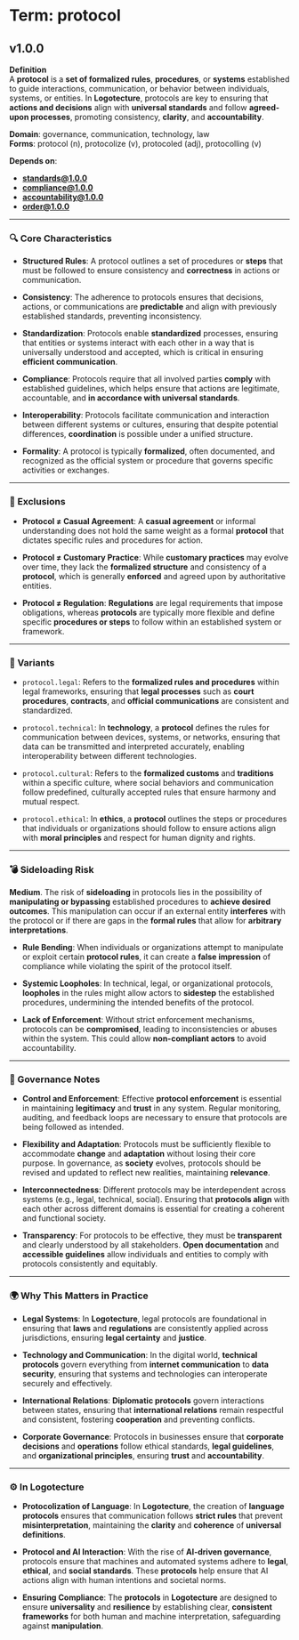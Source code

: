 # Term: protocol

## v1.0.0

**Definition**  
A **protocol** is a **set of formalized rules**, **procedures**, or **systems** established to guide interactions, communication, or behavior between individuals, systems, or entities. In **Logotecture**, protocols are key to ensuring that **actions and decisions** align with **universal standards** and follow **agreed-upon processes**, promoting consistency, **clarity**, and **accountability**.

**Domain**: governance, communication, technology, law  
**Forms**: protocol (n), protocolize (v), protocoled (adj), protocolling (v)

**Depends on**:  
- **standards@1.0.0**  
- **compliance@1.0.0**  
- **accountability@1.0.0**  
- **order@1.0.0**

---

### 🔍 Core Characteristics

- **Structured Rules**: A protocol outlines a set of procedures or **steps** that must be followed to ensure consistency and **correctness** in actions or communication.

- **Consistency**: The adherence to protocols ensures that decisions, actions, or communications are **predictable** and align with previously established standards, preventing inconsistency.

- **Standardization**: Protocols enable **standardized** processes, ensuring that entities or systems interact with each other in a way that is universally understood and accepted, which is critical in ensuring **efficient communication**.

- **Compliance**: Protocols require that all involved parties **comply** with established guidelines, which helps ensure that actions are legitimate, accountable, and **in accordance with universal standards**.

- **Interoperability**: Protocols facilitate communication and interaction between different systems or cultures, ensuring that despite potential differences, **coordination** is possible under a unified structure.

- **Formality**: A protocol is typically **formalized**, often documented, and recognized as the official system or procedure that governs specific activities or exchanges.

---

### 🚫 Exclusions

- **Protocol ≠ Casual Agreement**: A **casual agreement** or informal understanding does not hold the same weight as a formal **protocol** that dictates specific rules and procedures for action.

- **Protocol ≠ Customary Practice**: While **customary practices** may evolve over time, they lack the **formalized structure** and consistency of a **protocol**, which is generally **enforced** and agreed upon by authoritative entities.

- **Protocol ≠ Regulation**: **Regulations** are legal requirements that impose obligations, whereas **protocols** are typically more flexible and define specific **procedures or steps** to follow within an established system or framework.

---

### 🔁 Variants

- `protocol.legal`: Refers to the **formalized rules and procedures** within legal frameworks, ensuring that **legal processes** such as **court procedures**, **contracts**, and **official communications** are consistent and standardized.

- `protocol.technical`: In **technology**, a **protocol** defines the rules for communication between devices, systems, or networks, ensuring that data can be transmitted and interpreted accurately, enabling interoperability between different technologies.

- `protocol.cultural`: Refers to the **formalized customs** and **traditions** within a specific culture, where social behaviors and communication follow predefined, culturally accepted rules that ensure harmony and mutual respect.

- `protocol.ethical`: In **ethics**, a **protocol** outlines the steps or procedures that individuals or organizations should follow to ensure actions align with **moral principles** and respect for human dignity and rights.

---

### 💣 Sideloading Risk

**Medium**. The risk of **sideloading** in protocols lies in the possibility of **manipulating or bypassing** established procedures to **achieve desired outcomes**. This manipulation can occur if an external entity **interferes** with the protocol or if there are gaps in the **formal rules** that allow for **arbitrary interpretations**.

- **Rule Bending**: When individuals or organizations attempt to manipulate or exploit certain **protocol rules**, it can create a **false impression** of compliance while violating the spirit of the protocol itself.

- **Systemic Loopholes**: In technical, legal, or organizational protocols, **loopholes** in the rules might allow actors to **sidestep** the established procedures, undermining the intended benefits of the protocol.

- **Lack of Enforcement**: Without strict enforcement mechanisms, protocols can be **compromised**, leading to inconsistencies or abuses within the system. This could allow **non-compliant actors** to avoid accountability.

---

### 🔐 Governance Notes

- **Control and Enforcement**: Effective **protocol enforcement** is essential in maintaining **legitimacy** and **trust** in any system. Regular monitoring, auditing, and feedback loops are necessary to ensure that protocols are being followed as intended.

- **Flexibility and Adaptation**: Protocols must be sufficiently flexible to accommodate **change** and **adaptation** without losing their core purpose. In governance, as **society** evolves, protocols should be revised and updated to reflect new realities, maintaining **relevance**.

- **Interconnectedness**: Different protocols may be interdependent across systems (e.g., legal, technical, social). Ensuring that **protocols align** with each other across different domains is essential for creating a coherent and functional society.

- **Transparency**: For protocols to be effective, they must be **transparent** and clearly understood by all stakeholders. **Open documentation** and **accessible guidelines** allow individuals and entities to comply with protocols consistently and equitably.

---

### 🌍 Why This Matters in Practice

- **Legal Systems**: In **Logotecture**, legal protocols are foundational in ensuring that **laws** and **regulations** are consistently applied across jurisdictions, ensuring **legal certainty** and **justice**.

- **Technology and Communication**: In the digital world, **technical protocols** govern everything from **internet communication** to **data security**, ensuring that systems and technologies can interoperate securely and effectively.

- **International Relations**: **Diplomatic protocols** govern interactions between states, ensuring that **international relations** remain respectful and consistent, fostering **cooperation** and preventing conflicts.

- **Corporate Governance**: Protocols in businesses ensure that **corporate decisions** and **operations** follow ethical standards, **legal guidelines**, and **organizational principles**, ensuring **trust** and **accountability**.

---

### ⚙️ In Logotecture

- **Protocolization of Language**: In **Logotecture**, the creation of **language protocols** ensures that communication follows **strict rules** that prevent **misinterpretation**, maintaining the **clarity** and **coherence** of **universal definitions**.

- **Protocol and AI Interaction**: With the rise of **AI-driven governance**, protocols ensure that machines and automated systems adhere to **legal**, **ethical**, and **social standards**. These **protocols** help ensure that AI actions align with human intentions and societal norms.

- **Ensuring Compliance**: The **protocols** in **Logotecture** are designed to ensure **universality** and **resilience** by establishing clear, **consistent frameworks** for both human and machine interpretation, safeguarding against **manipulation**.
